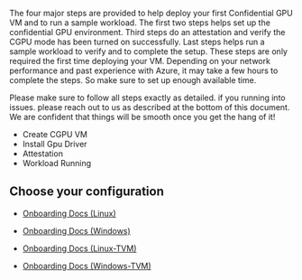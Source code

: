 The four major steps are provided to help deploy your first Confidential GPU VM and to run a sample workload. The first two steps helps set up the confidential GPU environment. Third steps do an attestation and verify the CGPU mode has been turned on successfully. Last steps helps run a sample workload to verify and to complete the setup. These steps are only required the first time deploying your VM. Depending on your network performance and past experience with Azure, it may take a few hours to complete the steps. So make sure to set up enough available time.

Please make sure to follow all steps exactly as detailed. if you running into issues. please reach out to us as described at the bottom of this document. We are confident that things will be smooth once you get the hang of it!

- Create CGPU VM 
- Install Gpu Driver 
- Attestation 
- Workload Running

## Choose your configuration 

- [Onboarding Docs (Linux)](Customer-Onboarding-Doc-(Linux).md)

- [Onboarding Docs (Windows)](Customer-Onboarding-Doc-(Windows).md)

- [Onboarding Docs (Linux-TVM)](Customer-Onboarding-Doc-(Linux-TVM).md)

- [Onboarding Docs (Windows-TVM)](Customer-Onboarding-Doc-(Windows-TVM).md)
